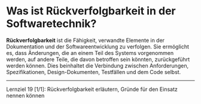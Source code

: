 # Was ist Rückverfolgbarkeit in der Softwaretechnik?

**Rückverfolgbarkeit** ist die Fähigkeit, verwandte Elemente in der Dokumentation und der Softwareentwicklung zu verfolgen. Sie ermöglicht es, dass Änderungen, die an einem Teil des Systems vorgenommen werden, auf andere Teile, die davon betroffen sein könnten, zurückgeführt werden können. Dies beinhaltet die Verbindung zwischen Anforderungen, Spezifikationen, Design-Dokumenten, Testfällen und dem Code selbst.

---

Lernziel 19 \[1/1\]: Rückverfolgbarkeit erläutern, Gründe für den Einsatz nennen können
